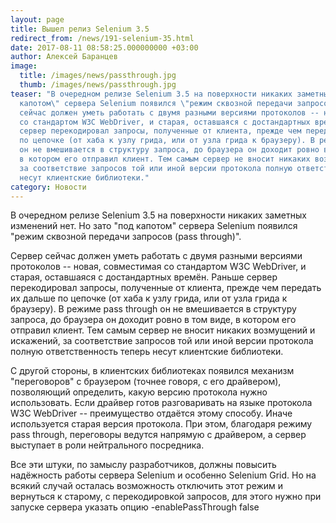 ```yaml
---
layout: page
title: Вышел релиз Selenium 3.5
redirect_from: /news/191-selenium-35.html
date: 2017-08-11 08:58:25.000000000 +03:00
author: Алексей Баранцев
image:
  title: /images/news/passthrough.jpg
  thumb: /images/news/passthrough.jpg
teaser: "В очередном релизе Selenium 3.5 на поверхности никаких заметных изменений нет. Но зато \"под
  капотом\" сервера Selenium появился \"режим сквозной передачи запросов (pass through)\". Сервер
  сейчас должен уметь работать с двумя разными версиями протоколов -- новая, совместимая
  со стандартом W3C WebDriver, и старая, оставшаяся с достандартных времён. Раньше
  сервер перекодировал запросы, полученные от клиента, прежде чем передать их дальше
  по цепочке (от хаба к узлу грида, или от узла грида к браузеру). В режиме pass through
  он не вмешивается в структуру запроса, до браузера он доходит ровно в том виде,
  в котором его отправил клиент. Тем самым сервер не вносит никаких возмущений и искажений,
  за соответствие запросов той или иной версии протокола полную ответственность теперь
  несут клиентские библиотеки."
category: Новости
---
```

<p>В очередном релизе Selenium 3.5 на поверхности никаких заметных изменений нет. Но зато "под капотом" сервера Selenium появился "режим сквозной передачи запросов (pass through)".</p>
<p>Сервер сейчас должен уметь работать с двумя разными версиями протоколов -- новая, совместимая со стандартом W3C WebDriver, и старая, оставшаяся с достандартных времён. Раньше сервер перекодировал запросы, полученные от клиента, прежде чем передать их дальше по цепочке (от хаба к узлу грида, или от узла грида к браузеру). В режиме pass through он не вмешивается в структуру запроса, до браузера он доходит ровно в том виде, в котором его отправил клиент. Тем самым сервер не вносит никаких возмущений и искажений, за соответствие запросов той или иной версии протокола полную ответственность теперь несут клиентские библиотеки.</p>
<p>С другой стороны, в клиентских библиотеках появился механизм "переговоров" с браузером (точнее говоря, с его драйвером), позволяющий определить, какую версию протокола нужно использовать. Если драйвер готов разговаривать на языке протокола W3C WebDriver -- преимущество отдаётся этому способу. Иначе используется старая версия протокола. При этом, благодаря режиму pass through, переговоры ведутся напрямую с драйвером, а сервер выступает в роли нейтрального посредника.</p>
<p>Все эти штуки, по замыслу разработчиков, должны повысить надёжность работы сервера Selenium и особенно Selenium Grid. Но на всякий случай осталась возможность отключить этот режим и вернуться к старому, с перекодировкой запросов, для этого нужно при запуске сервера указать опцию -enablePassThrough false</p>
